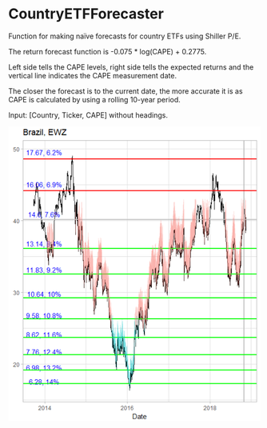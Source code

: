 # CountryETFForecaster
Function for making naïve forecasts for country ETFs using Shiller P/E.

The return forecast function is -0.075 * log(CAPE) + 0.2775.

Left side tells the CAPE levels, right side tells the expected returns and the vertical line indicates the CAPE measurement date.

The closer the forecast is to the current date, the more accurate it is as CAPE is calculated by using a rolling 10-year period.

Input: [Country, Ticker, CAPE] without headings.

![Brazil](https://github.com/KaroRonty/CountryETFForecaster/blob/master/brazil.PNG)
